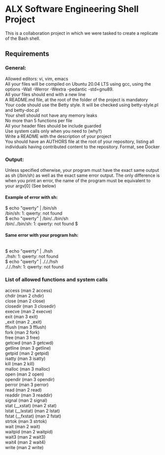 <h1>ALX Software Engineering Shell Project</h1>

<p>This is a collaboration project in which we were tasked to create a replicate of the Bash shell.</p>

<h2>Requirements</h2>
<h3>General:</h3>
<p>Allowed editors: vi, vim, emacs
<br>All your files will be compiled on Ubuntu 20.04 LTS using gcc, using the options -Wall -Werror -Wextra -pedantic -std=gnu89.
<br>All your files should end with a new line
<br>A README.md file, at the root of the folder of the project is mandatory
<br>Your code should use the Betty style. It will be checked using betty-style.pl and betty-doc.pl
<br>Your shell should not have any memory leaks
<br>No more than 5 functions per file
<br>All your header files should be include guarded
<br>Use system calls only when you need to (why?)
<br>Write a README with the description of your project
<br>You should have an AUTHORS file at the root of your repository, listing all individuals having contributed content to the repository. Format, see Docker</p>

<h3>Output:</h3>
<p>Unless specified otherwise, your program must have the exact same output as sh (/bin/sh) as well as the exact same error output.
The only difference is when you print an error, the name of the program must be equivalent to your argv[0] (See below)</p>

<h4>Example of error with sh:</h4>

<p>$ echo "qwerty" | /bin/sh
<br>/bin/sh: 1: qwerty: not found
<br>$ echo "qwerty" | /bin/../bin/sh
<br>/bin/../bin/sh: 1: qwerty: not found
$</p>

<h4>Same error with your program hsh:</h4>
<br>$ echo "qwerty" | ./hsh
<br>./hsh: 1: qwerty: not found
<br>$ echo "qwerty" | ./././hsh
<br>./././hsh: 1: qwerty: not found


<h3>List of allowed functions and system calls</h3>
<p>access (man 2 access)
<br>chdir (man 2 chdir)
<br>close (man 2 close)
<br>closedir (man 3 closedir)
<br>execve (man 2 execve)
<br>exit (man 3 exit)
<br>_exit (man 2 _exit)
<br>fflush (man 3 fflush)
<br>fork (man 2 fork)
<br>free (man 3 free)
<br>getcwd (man 3 getcwd)
<br>getline (man 3 getline)
<br>getpid (man 2 getpid)
<br>isatty (man 3 isatty)
<br>kill (man 2 kill)
<br>malloc (man 3 malloc)
<br>open (man 2 open)
<br>opendir (man 3 opendir)
<br>perror (man 3 perror)
<br>read (man 2 read)
<br>readdir (man 3 readdir)
<br>signal (man 2 signal)
<br>stat (__xstat) (man 2 stat)
<br>lstat (__lxstat) (man 2 lstat)
<br>fstat (__fxstat) (man 2 fstat)
<br>strtok (man 3 strtok)
<br>wait (man 2 wait)
<br>waitpid (man 2 waitpid)
<br>wait3 (man 2 wait3)
<br>wait4 (man 2 wait4)
<br>write (man 2 write)<p/>
                              
